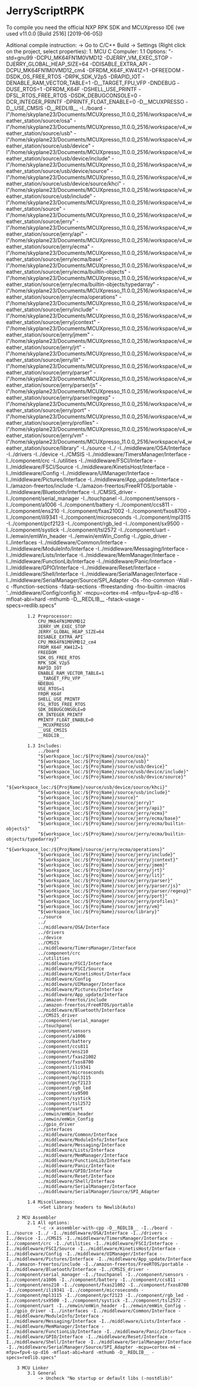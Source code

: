 # JerryScriptRPK

To compile you need the official NXP RPK SDK and MCUXpresso IDE (we used v11.0.0 [Build 2516] [2019-06-05])

Aditional compile instruction:
	-> Go to C/C++ Build -> Settings (Right click on the project, select properties):
		1. MCU C Compuler:
		   	1.1 Options:
				"-std=gnu99 -DCPU_MK64FN1M0VMD12 -DJERRY_VM_EXEC_STOP -DJERRY_GLOBAL_HEAP_SIZE=64 -DDISABLE_EXTRA_API -DCPU_MK64FN1M0VMD12_cm4 -DFRDM_K64F_KW41Z=1 -DFREEDOM -DSDK_OS_FREE_RTOS -DRPK_SDK_V2p5 -DRAPID_IOT -DENABLE_RAM_VECTOR_TABLE=1 -D__TARGET_FPU_VFP -DNDEBUG -DUSE_RTOS=1 -DFRDM_K64F -DSHELL_USE_PRINTF -DFSL_RTOS_FREE_RTOS -DSDK_DEBUGCONSOLE=0 -DCR_INTEGER_PRINTF -DPRINTF_FLOAT_ENABLE=0 -D__MCUXPRESSO -D__USE_CMSIS -D__REDLIB__ -I../board -I"/home/skyplane23/Documents/MCUXpresso_11.0.0_2516/workspace/v4_weather_station/source/osa" -I"/home/skyplane23/Documents/MCUXpresso_11.0.0_2516/workspace/v4_weather_station/source/usb" -I"/home/skyplane23/Documents/MCUXpresso_11.0.0_2516/workspace/v4_weather_station/source/usb/device" -I"/home/skyplane23/Documents/MCUXpresso_11.0.0_2516/workspace/v4_weather_station/source/usb/device/include" -I"/home/skyplane23/Documents/MCUXpresso_11.0.0_2516/workspace/v4_weather_station/source/usb/device/source" -I"/home/skyplane23/Documents/MCUXpresso_11.0.0_2516/workspace/v4_weather_station/source/usb/device/source/khci" -I"/home/skyplane23/Documents/MCUXpresso_11.0.0_2516/workspace/v4_weather_station/source/usb/include" -I"/home/skyplane23/Documents/MCUXpresso_11.0.0_2516/workspace/v4_weather_station/source" -I"/home/skyplane23/Documents/MCUXpresso_11.0.0_2516/workspace/v4_weather_station/source/jerry" -I"/home/skyplane23/Documents/MCUXpresso_11.0.0_2516/workspace/v4_weather_station/source/jerry/api" -I"/home/skyplane23/Documents/MCUXpresso_11.0.0_2516/workspace/v4_weather_station/source/jerry/ecma" -I"/home/skyplane23/Documents/MCUXpresso_11.0.0_2516/workspace/v4_weather_station/source/jerry/ecma/base" -I"/home/skyplane23/Documents/MCUXpresso_11.0.0_2516/workspace/v4_weather_station/source/jerry/ecma/builtin-objects" -I"/home/skyplane23/Documents/MCUXpresso_11.0.0_2516/workspace/v4_weather_station/source/jerry/ecma/builtin-objects/typedarray" -I"/home/skyplane23/Documents/MCUXpresso_11.0.0_2516/workspace/v4_weather_station/source/jerry/ecma/operations" -I"/home/skyplane23/Documents/MCUXpresso_11.0.0_2516/workspace/v4_weather_station/source/jerry/include" -I"/home/skyplane23/Documents/MCUXpresso_11.0.0_2516/workspace/v4_weather_station/source/jerry/jcontext" -I"/home/skyplane23/Documents/MCUXpresso_11.0.0_2516/workspace/v4_weather_station/source/jerry/jmem" -I"/home/skyplane23/Documents/MCUXpresso_11.0.0_2516/workspace/v4_weather_station/source/jerry/jrt" -I"/home/skyplane23/Documents/MCUXpresso_11.0.0_2516/workspace/v4_weather_station/source/jerry/lit" -I"/home/skyplane23/Documents/MCUXpresso_11.0.0_2516/workspace/v4_weather_station/source/jerry/parser" -I"/home/skyplane23/Documents/MCUXpresso_11.0.0_2516/workspace/v4_weather_station/source/jerry/parser/js" -I"/home/skyplane23/Documents/MCUXpresso_11.0.0_2516/workspace/v4_weather_station/source/jerry/parser/regexp" -I"/home/skyplane23/Documents/MCUXpresso_11.0.0_2516/workspace/v4_weather_station/source/jerry/port" -I"/home/skyplane23/Documents/MCUXpresso_11.0.0_2516/workspace/v4_weather_station/source/jerry/profiles" -I"/home/skyplane23/Documents/MCUXpresso_11.0.0_2516/workspace/v4_weather_station/source/jerry/vm" -I"/home/skyplane23/Documents/MCUXpresso_11.0.0_2516/workspace/v4_weather_station/source/library" -I../source -I../ -I../middleware/OSA/Interface -I../drivers -I../device -I../CMSIS -I../middleware/TimersManager/Interface -I../component/crc -I../utilities -I../middleware/FSCI/Interface -I../middleware/FSCI/Source -I../middleware/KinetisHost/Interface -I../middleware/Config -I../middleware/UIManager/Interface -I../middleware/Pictures/Interface -I../middleware/App_update/Interface -I../amazon-freertos/include -I../amazon-freertos/FreeRTOS/portable -I../middleware/Bluetooth/Interface -I../CMSIS_driver -I../component/serial_manager -I../touchpanel -I../component/sensors -I../component/a1006 -I../component/battery -I../component/ccs811 -I../component/ens210 -I../component/fxas21002 -I../component/fxos8700 -I../component/ili9341 -I../component/microseconds -I../component/mpl3115 -I../component/pcf2123 -I../component/rgb_led -I../component/sx9500 -I../component/systick -I../component/tsl2572 -I../component/uart -I../emwin/emWin_header -I../emwin/emWin_Config -I../gpio_driver -I../interfaces -I../middleware/Common/Interface -I../middleware/ModuleInfo/Interface -I../middleware/Messaging/Interface -I../middleware/Lists/Interface -I../middleware/MemManager/Interface -I../middleware/FunctionLib/Interface -I../middleware/Panic/Interface -I../middleware/GPIO/Interface -I../middleware/Reset/Interface -I../middleware/Shell/Interface -I../middleware/SerialManager/Interface -I../middleware/SerialManager/Source/SPI_Adapter -Os -fno-common -Wall -c  -ffunction-sections  -fdata-sections  -ffreestanding  -fno-builtin  -imacros '../middleware/Config/config.h' -mcpu=cortex-m4 -mfpu=fpv4-sp-d16 -mfloat-abi=hard -mthumb -D__REDLIB__ -fstack-usage -specs=redlib.specs"

			1.2 Preprocessor:
				CPU_MK64FN1M0VMD12
				JERRY_VM_EXEC_STOP
				JERRY_GLOBAL_HEAP_SIZE=64
				DISABLE_EXTRA_API
				CPU_MK64FN1M0VMD12_cm4
				FRDM_K64F_KW41Z=1
				FREEDOM
				SDK_OS_FREE_RTOS
				RPK_SDK_V2p5
				RAPID_IOT
				ENABLE_RAM_VECTOR_TABLE=1
				__TARGET_FPU_VFP
				NDEBUG
				USE_RTOS=1
				FRDM_K64F
				SHELL_USE_PRINTF
				FSL_RTOS_FREE_RTOS
				SDK_DEBUGCONSOLE=0
				CR_INTEGER_PRINTF
				PRINTF_FLOAT_ENABLE=0
				__MCUXPRESSO
				__USE_CMSIS
				__REDLIB__

			1.3 Includes:
				../board
				"${workspace_loc:/${ProjName}/source/osa}"
				"${workspace_loc:/${ProjName}/source/usb}"
				"${workspace_loc:/${ProjName}/source/usb/device}"
				"${workspace_loc:/${ProjName}/source/usb/device/include}"
				"${workspace_loc:/${ProjName}/source/usb/device/source}"
				"${workspace_loc:/${ProjName}/source/usb/device/source/khci}"
				"${workspace_loc:/${ProjName}/source/usb/include}"
				"${workspace_loc:/${ProjName}/source}"
				"${workspace_loc:/${ProjName}/source/jerry}"
				"${workspace_loc:/${ProjName}/source/jerry/api}"
				"${workspace_loc:/${ProjName}/source/jerry/ecma}"
				"${workspace_loc:/${ProjName}/source/jerry/ecma/base}"
				"${workspace_loc:/${ProjName}/source/jerry/ecma/builtin-objects}"
				"${workspace_loc:/${ProjName}/source/jerry/ecma/builtin-objects/typedarray}"
				"${workspace_loc:/${ProjName}/source/jerry/ecma/operations}"
				"${workspace_loc:/${ProjName}/source/jerry/include}"
				"${workspace_loc:/${ProjName}/source/jerry/jcontext}"
				"${workspace_loc:/${ProjName}/source/jerry/jmem}"
				"${workspace_loc:/${ProjName}/source/jerry/jrt}"
				"${workspace_loc:/${ProjName}/source/jerry/lit}"
				"${workspace_loc:/${ProjName}/source/jerry/parser}"
				"${workspace_loc:/${ProjName}/source/jerry/parser/js}"
				"${workspace_loc:/${ProjName}/source/jerry/parser/regexp}"
				"${workspace_loc:/${ProjName}/source/jerry/port}"
				"${workspace_loc:/${ProjName}/source/jerry/profiles}"
				"${workspace_loc:/${ProjName}/source/jerry/vm}"
				"${workspace_loc:/${ProjName}/source/library}"
				../source
				../
				../middleware/OSA/Interface
				../drivers
				../device
				../CMSIS
				../middleware/TimersManager/Interface
				../component/crc
				../utilities
				../middleware/FSCI/Interface
				../middleware/FSCI/Source
				../middleware/KinetisHost/Interface
				../middleware/Config
				../middleware/UIManager/Interface
				../middleware/Pictures/Interface
				../middleware/App_update/Interface
				../amazon-freertos/include
				../amazon-freertos/FreeRTOS/portable
				../middleware/Bluetooth/Interface
				../CMSIS_driver
				../component/serial_manager
				../touchpanel
				../component/sensors
				../component/a1006
				../component/battery
				../component/ccs811
				../component/ens210
				../component/fxas21002
				../component/fxos8700
				../component/ili9341
				../component/microseconds
				../component/mpl3115
				../component/pcf2123
				../component/rgb_led
				../component/sx9500
				../component/systick
				../component/tsl2572
				../component/uart
				../emwin/emWin_header
				../emwin/emWin_Config
				../gpio_driver
				../interfaces
				../middleware/Common/Interface
				../middleware/ModuleInfo/Interface
				../middleware/Messaging/Interface
				../middleware/Lists/Interface
				../middleware/MemManager/Interface
				../middleware/FunctionLib/Interface
				../middleware/Panic/Interface
				../middleware/GPIO/Interface
				../middleware/Reset/Interface
				../middleware/Shell/Interface
				../middleware/SerialManager/Interface
				../middleware/SerialManager/Source/SPI_Adapter

			1.4 Miscellaneous:
				->Set Library headers to Newlib(Auto)

		2 MCU Assembler
			2.1 All options:
				"-c -x assembler-with-cpp -D__REDLIB__ -I../board -I../source -I../ -I../middleware/OSA/Interface -I../drivers -I../device -I../CMSIS -I../middleware/TimersManager/Interface -I../component/crc -I../utilities -I../middleware/FSCI/Interface -I../middleware/FSCI/Source -I../middleware/KinetisHost/Interface -I../middleware/Config -I../middleware/UIManager/Interface -I../middleware/Pictures/Interface -I../middleware/App_update/Interface -I../amazon-freertos/include -I../amazon-freertos/FreeRTOS/portable -I../middleware/Bluetooth/Interface -I../CMSIS_driver -I../component/serial_manager -I../touchpanel -I../component/sensors -I../component/a1006 -I../component/battery -I../component/ccs811 -I../component/ens210 -I../component/fxas21002 -I../component/fxos8700 -I../component/ili9341 -I../component/microseconds -I../component/mpl3115 -I../component/pcf2123 -I../component/rgb_led -I../component/sx9500 -I../component/systick -I../component/tsl2572 -I../component/uart -I../emwin/emWin_header -I../emwin/emWin_Config -I../gpio_driver -I../interfaces -I../middleware/Common/Interface -I../middleware/ModuleInfo/Interface -I../middleware/Messaging/Interface -I../middleware/Lists/Interface -I../middleware/MemManager/Interface -I../middleware/FunctionLib/Interface -I../middleware/Panic/Interface -I../middleware/GPIO/Interface -I../middleware/Reset/Interface -I../middleware/Shell/Interface -I../middleware/SerialManager/Interface -I../middleware/SerialManager/Source/SPI_Adapter -mcpu=cortex-m4 -mfpu=fpv4-sp-d16 -mfloat-abi=hard -mthumb -D__REDLIB__ -specs=redlib.specs"

		3 MCU Linker
			3.1 General
				-> Uncheck "No startup or default libs (-nostdlib)"
